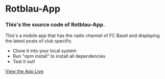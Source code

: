 # Rotblau-App

### This's the source code of Rotblau-App.
This's a mobile app that has the radio channel of FC Basel and displaying the latest posts of club specific.
- Clone it into your local system
- Run "npm install" to install all dependencies
- Test it out!



[View the App Live](https://radiorotblau.netlify.app/)
